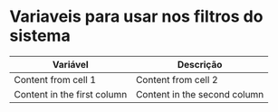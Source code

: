 # Variaveis para usar nos filtros do sistema

Variável | Descrição
------------ | -------------
Content from cell 1 | Content from cell 2
Content in the first column | Content in the second column
